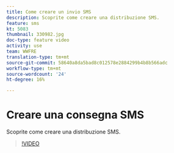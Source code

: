 ```yaml
---
title: Come creare un invio SMS
description: Scoprite come creare una distribuzione SMS.
feature: sms
kt: 5083
thumbnail: 330982.jpg
doc-type: feature video
activity: use
team: WWFRE
translation-type: tm+mt
source-git-commit: 58640a8da5bad8c012578e2884299b4b8b566adc
workflow-type: tm+mt
source-wordcount: '24'
ht-degree: 16%

---
```



# Creare una consegna SMS

Scoprite come creare una distribuzione SMS.

>[!VIDEO](https://video.tv.adobe.com/v/330982)
